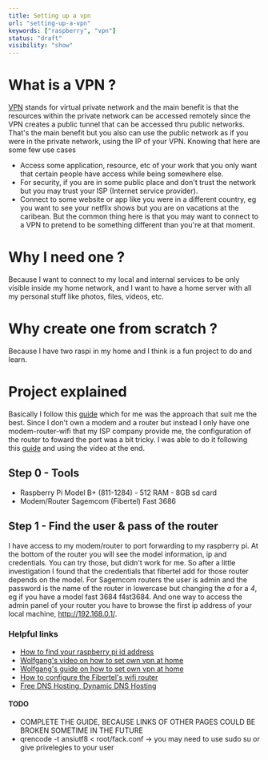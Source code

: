 ```yaml
---
title: Setting up a vpn
url: "setting-up-a-vpn"
keywords: ["raspberry", "vpn"]
status: "draft"
visibility: "show"
---
```


# What is a VPN ?
[VPN](https://en.wikipedia.org/wiki/Virtual_private_network) stands for virtual private network and the main benefit is that the resources within the private network can be accessed remotely since the VPN creates a public tunnel that can be accessed thru public networks. That's the main benefit but you also can use the public network as if you were in the private network, using the IP of your VPN.
Knowing that here are some few use cases 
  * Access some application, resource, etc of your work that you only want that certain people have access while being somewhere else.
  * For security, if you are in some public place and don't trust the network but you may trust your ISP (Internet service provider).
  * Connect to some website or app like you were in a different country, eg you want to see your netflix shows but you are on vacations at the caribean.
But the common thing here is that you may want to connect to a VPN to pretend to be something different than you're at that moment.

# Why I need one ?
Because I want to connect to my local and internal services to be only visible inside my home network, and I want to have a home server with all my personal stuff like photos, files, videos, etc.

# Why create one from scratch ?
Because I have two raspi in my home and I think is a fun project to do and learn.

# Project explained

Basically I follow this [guide](https://notthebe.ee/blog/set-up-your-own-vpn-on-raspberry-pi/) which for me was the approach that suit me the best. Since I don't own a modem and a router but instead I only have one modem-router-wifi that my ISP company provide me, the configuration of the router to foward the port was a bit tricky. I was able to do it following this [guide](https://configurar-router.com/blog/configurar-router-fibertel/) and using the video at the end.

## Step 0 - Tools
* Raspberry Pi Model B+ (811-1284) - 512 RAM - 8GB sd card
* Modem/Router Sagemcom (Fibertel) Fast 3686

## Step 1 - Find the user & pass of the router
I have access to my modem/router to port forwarding to my raspberry pi.
At the bottom of the router you will see the model information, ip and credentials. You can try those, but didn't work for me. So after a little investigation I found that the credentials that fibertel add for those router depends on the model. For Sagemcom routers the user is admin and the password is the name of the router in lowercase but changing the *a* for a *4*, eg if you have a model fast 3684 f4st3684. And one way to access the admin panel of your router you have to browse the first ip address of your local machine, http://192.168.0.1/.


### Helpful links
* [How to find your raspberry pi id address](https://howchoo.com/pi/find-your-raspberry-pis-ip-address)
* [Wolfgang's video on how to set own vpn at home](https://www.youtube.com/watch?v=rtUl7BfCNMY)
* [Wolfgang's guide on how to set own vpn at home](https://notthebe.ee/blog/set-up-your-own-vpn-on-raspberry-pi/)
* [How to configure the Fibertel's wifi router](https://configurar-router.com/blog/configurar-router-fibertel/)
* [Free DNS Hosting, Dynamic DNS Hosting](https://freedns.afraid.org/)

#### TODO
* COMPLETE THE GUIDE, BECAUSE LINKS OF OTHER PAGES COULD BE BROKEN SOMETIME IN THE FUTURE
*  qrencode -t ansiutf8 < root/fack.conf -> you may need to use sudo su or give privelegies to your user

